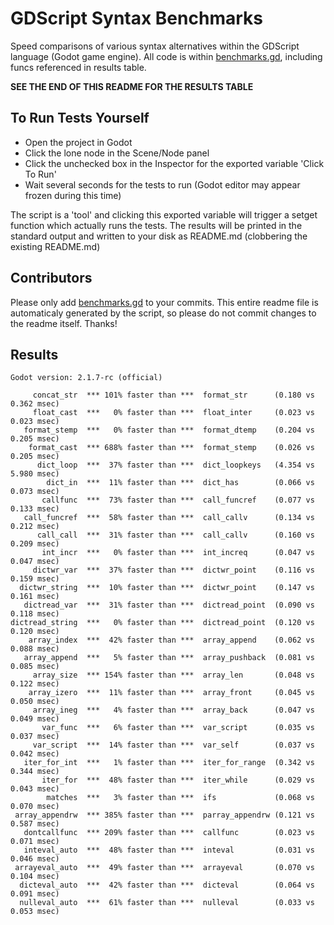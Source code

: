 # GDScript Syntax Benchmarks

Speed comparisons of various syntax alternatives within the GDScript language (Godot game engine).  All code is within [benchmarks.gd](benchmarks.gd), including funcs referenced in results table.

__SEE THE END OF THIS README FOR THE RESULTS TABLE__


## To Run Tests Yourself

* Open the project in Godot
* Click the lone node in the Scene/Node panel
* Click the unchecked box in the Inspector for the exported variable 'Click To Run'
* Wait several seconds for the tests to run (Godot editor may appear frozen during this time)

The script is a 'tool' and clicking this exported variable will trigger a setget function which actually runs the tests.  The results will be printed in the standard output and written to your disk as README.md (clobbering the existing README.md)

## Contributors

Please only add [benchmarks.gd](benchmarks.gd) to your commits.  This entire readme file is automaticaly generated by the script, so please do not commit changes to the readme itself.  Thanks!

## Results

```Godot version: 2.1.7-rc (official)```

         concat_str  *** 101% faster than ***  format_str      (0.180 vs 0.362 msec)
         float_cast  ***   0% faster than ***  float_inter     (0.023 vs 0.023 msec)
       format_stemp  ***   0% faster than ***  format_dtemp    (0.204 vs 0.205 msec)
        format_cast  *** 688% faster than ***  format_stemp    (0.026 vs 0.205 msec)
          dict_loop  ***  37% faster than ***  dict_loopkeys   (4.354 vs 5.980 msec)
            dict_in  ***  11% faster than ***  dict_has        (0.066 vs 0.073 msec)
           callfunc  ***  73% faster than ***  call_funcref    (0.077 vs 0.133 msec)
       call_funcref  ***  58% faster than ***  call_callv      (0.134 vs 0.212 msec)
          call_call  ***  31% faster than ***  call_callv      (0.160 vs 0.209 msec)
           int_incr  ***   0% faster than ***  int_increq      (0.047 vs 0.047 msec)
         dictwr_var  ***  37% faster than ***  dictwr_point    (0.116 vs 0.159 msec)
      dictwr_string  ***  10% faster than ***  dictwr_point    (0.147 vs 0.161 msec)
       dictread_var  ***  31% faster than ***  dictread_point  (0.090 vs 0.118 msec)
    dictread_string  ***   0% faster than ***  dictread_point  (0.120 vs 0.120 msec)
        array_index  ***  42% faster than ***  array_append    (0.062 vs 0.088 msec)
       array_append  ***   5% faster than ***  array_pushback  (0.081 vs 0.085 msec)
         array_size  *** 154% faster than ***  array_len       (0.048 vs 0.122 msec)
        array_izero  ***  11% faster than ***  array_front     (0.045 vs 0.050 msec)
         array_ineg  ***   4% faster than ***  array_back      (0.047 vs 0.049 msec)
           var_func  ***   6% faster than ***  var_script      (0.035 vs 0.037 msec)
         var_script  ***  14% faster than ***  var_self        (0.037 vs 0.042 msec)
       iter_for_int  ***   1% faster than ***  iter_for_range  (0.342 vs 0.344 msec)
           iter_for  ***  48% faster than ***  iter_while      (0.029 vs 0.043 msec)
            matches  ***   3% faster than ***  ifs             (0.068 vs 0.070 msec)
     array_appendrw  *** 385% faster than ***  parray_appendrw (0.121 vs 0.587 msec)
       dontcallfunc  *** 209% faster than ***  callfunc        (0.023 vs 0.071 msec)
       inteval_auto  ***  48% faster than ***  inteval         (0.031 vs 0.046 msec)
     arrayeval_auto  ***  49% faster than ***  arrayeval       (0.070 vs 0.104 msec)
      dicteval_auto  ***  42% faster than ***  dicteval        (0.064 vs 0.091 msec)
      nulleval_auto  ***  61% faster than ***  nulleval        (0.033 vs 0.053 msec)
